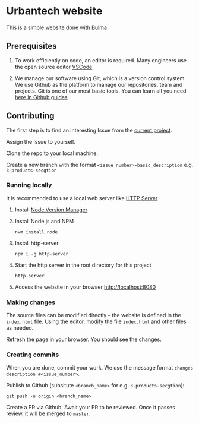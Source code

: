 # Urbantech website

This is a simple website done with [Bulma](https://bulma.io/)

## Prerequisites

1. To work efficiently on code, an editor is required. Many engineers use the open source editor [VSCode](https://code.visualstudio.com/)

2. We manage our software using Git, which is a version control system. We use Github as the platform to manage our repositories, team and projects. Git is one of our most basic tools. You can learn all you need [here in Github guides](https://guides.github.com/)

## Contributing

The first step is to find an interesting Issue from the [current project](https://github.com/map-of-solidarity/geo-bel-map-of-solidarity/projects/1).

Assign the Issue to yourself.

Clone the repo to your local machine.

Create a new branch with the format `<issue number>-basic_description` e.g. `3-products-secgtion`

### Running locally

It is recommended to use a local web server like [HTTP Server](https://github.com/http-party/http-server)

1. Install [Node Version Manager](https://github.com/nvm-sh/nvm#install--update-script)
2. Install Node.js and NPM

    ```shell
    nvm install node
    ```

3. Install http-server

    ```shell
    npm i -g http-server
    ```

4. Start the http server in the root directory for this project

    ```shell
    http-server
    ```

5. Access the website in your browser [http://localhost:8080](http://localhost:8080)

### Making changes

The source files can be modified directly – the website is defined in the `index.html` file.
Using the editor, modify the file `index.html` and other files as needed.

Refresh the page in your browser. You should see the changes.

### Creating commits

When you are done, commit your work. We use the message format `changes description #<issue_number>`.

Publish to Github (subsitute `<branch_name>` for e.g. `3-products-secgtion`):

```shell
git push -u origin <branch_name>
```

Create a PR via Github. Await your PR to be reviewed. Once it passes review, it will be merged to `master`.
